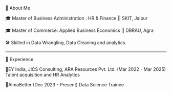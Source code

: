 🚀 About Me

🎓 Master of Business Administration : HR & Finance || SKIT, Jaipur

🎓 Master of Commerce: Applied Business Economics || DBRAU, Agra

🛠️ Skilled in Data Wrangling, Data Cleaning and analytics.

-------------------------------------------------------------------

💼 Experience

🌟EY India, JICS Consulting, ARA Resources Pvt. Ltd. (Mar 2022 - Mar 2025)
  Talent acquisition and HR Analytics

🌟AlmaBetter (Dec 2023 - Present)
  Data Science Trainee

